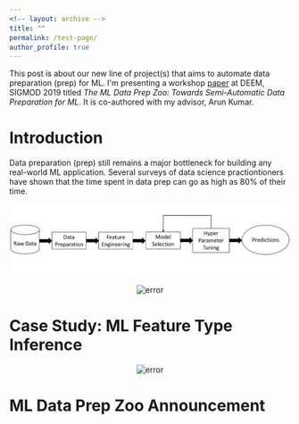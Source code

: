 ```yaml
---
<!-- layout: archive -->
title: ""
permalink: /test-page/
author_profile: true
---
```


This post is about our new line of project(s) that aims to automate data preparation (prep) for ML. I'm presenting a workshop [paper](https://adalabucsd.github.io/papers/2019_DataPrepZoo_DEEM.pdf) at DEEM, SIGMOD 2019 titled *The ML Data Prep Zoo: Towards Semi-Automatic Data Preparation for ML*. It is co-authored with my advisor, Arun Kumar.


Introduction
============================

Data preparation (prep) still remains a major bottleneck for building any real-world ML application. Several surveys of data science practiontioners have shown that the time spent in data prep can go as high as 80% of their time.


<p style="text-align:center;">
<img src="/imgs/automl.png" width="800" alt="error">
</p>


<p style="text-align:center;">
<img src="/imgs/task-steps.png" width="800" alt="error">
</p>


Case Study: ML Feature Type Inference
============================

<p style="text-align:center;">
<img src="/imgs/semantic-gap.png" width="800" alt="error">
</p>



ML Data Prep Zoo Announcement
============================
